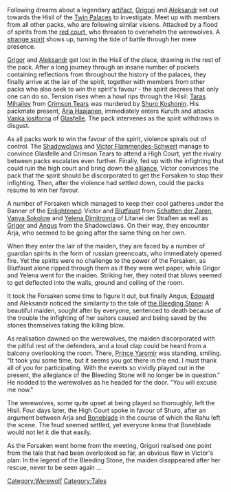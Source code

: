 Following dreams about a legendary [artifact](Shadowcall "wikilink"),
[Grigori](Grigori "wikilink") and [Aleksandr](Aleksandr "wikilink") set
out towards the Hisil of the [Twin Palaces](Twin_Palaces "wikilink") to
investigate. Meet up with members from all other packs, who are
following similar visions. Attacked by a flood of spirits from the [red
court](Roter_Hof "wikilink"), who threaten to overwhelm the werewolves.
A [strange spirit](the_maiden "wikilink") shows up, turning the tide of
battle through her mere presence.

[Grigor](Grigor "wikilink") and [Aleksandr](Aleksandr "wikilink") get
lost in the Hisil of the place, drawing in the rest of the pack. After a
long journey through an insane number of pockets containing reflections
from throughout the history of the palaces, they finally arrive at the
lair of the spirit, together with members from other packs who also seek
to win the spirit's favour - the spirit decrees that only one can do so.
Tension rises when a howl rips through the Hisil: [Taras
Mihailov](Taras_Mihailov "wikilink") from [Crimson
Tears](Crimson_Tears "wikilink") was murdered by [Shuro
Koshonin](Shuro_Koshonin "wikilink"). His packmate present, [Arja
Haajanen](Arja_Haajanen "wikilink"), immediately enters Kuruth and
attacks [Vanka Iosiforna](Vanka_Iosiforna "wikilink") of
[Glasfelle](Glasfelle "wikilink"). The pack intervenes as the spirit
withdraws in disgust.

As all packs work to win the favour of the spirit, violence spirals out
of control. The [Shadowclaws](Shadowclaws "wikilink") and [Victor
Flammendes-Schwert](Victor_Flammendes-Schwert "wikilink") manage to
convince Glasfelle and Crimson Tears to attend a High Court, yet the
rivalry between packs escalates even further. Finally, fed up with the
infighting that could ruin the high court and bring down the
[alliance](alliance "wikilink"), Victor convinces the pack that the
spirit should be discorporated to get the Forsaken to stop their
infighting. Then, after the violence had settled down, could the packs
resume to win her favour.

A number of Forsaken which managed to keep their cool gatheres under the
Banner of the [Enlightened](Enlightened "wikilink"): Victor and
[Blutfaust](Boris_Negarov "wikilink") from [Schatten der
Zaren](Schatten_der_Zaren "wikilink"), [Vanya
Sokolow](Vanya_Sokolow "wikilink") and [Yelena
Dimitrovna](Yelena_Dimitrovna "wikilink") of Litanei der Straßen as well
as [Grigor](Grigor "wikilink") and [Angus](Angus "wikilink") from the
Shadowclaws. On their way, they encounter Arja, who seemed to be going
after the same thing on her own.

When they enter the lair of the maiden, they are faced by a number of
guardian spirits in the form of russian greencoats, who immediately
opened fire. Yet the spirits were no challenge to the power of the
Forsaken, as Blutfaust alone ripped through them as if they were wet
paper, while Grigor and Yelena went for the maiden. Striking her, they
noted that blows seemed to get deflected into the walls, ground and
ceiling of the room.

It took the Forsaken some time to figure it out, but finally Angus,
[Edouard](Edouard "wikilink") and Aleksandr noticed the similarity to
the tale of [the Bleeding Stone](the_Bleeding_Stone "wikilink"): A
beautiful maiden, sought after by everyone, sentenced to death because
of the trouble the infighting of her suitors caused and being saved by
the stones themselves taking the killing blow.

As realisation dawned on the werewolves, the maiden discorporated with
the pitiful rest of the defenders, and a loud clap could be heard from a
balcony overlooking the room. There, [Prince
Yaromir](Prince_Yaromir "wikilink") was standing, smiling. "It took you
some time, but it seems you got there in the end. I must thank all of
you for participating. With the events so vividly played out in the
present, the allegiance of the Bleeding Stone will no longer be in
question." He nodded to the werewolves as he headed for the door. "You
will excuse me now."

The werewolves, some quite upset at being played so thoroughly, left the
Hisil. Four days later, the High Court spoke in favour of Shuro, after
an argument between Arja and [Boneblade](Sergei_Grigorovich "wikilink")
in the course of which the Rahu left the scene. The feud seemed settled,
yet everyone knew that Boneblade would not let it die that easily.

As the Forsaken went home from the meeting, Grigori realised one point
from the tale that had been overlooked so far, an obvious flaw in
Victor's plan: In the legend of the Bleeding Stone, the maiden
disappeared after her rescue, never to be seen again ...

[Category:Werewolf](Category:Werewolf "wikilink")
[Category:Tales](Category:Tales "wikilink")